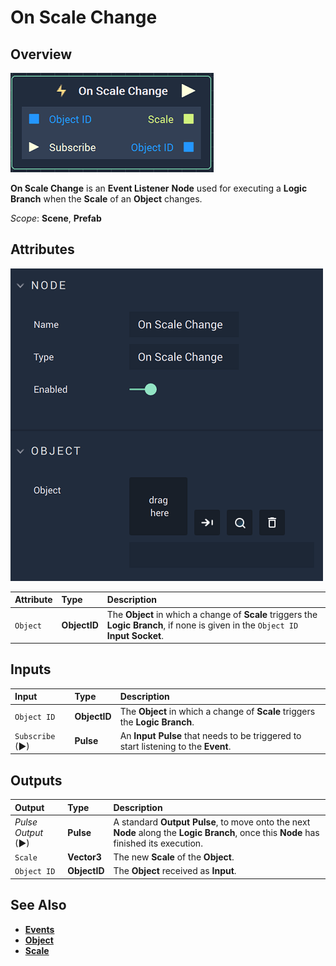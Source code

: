 # On Scale Change

## Overview

![The On Scale Change Node.](../../../.gitbook/assets/onscalechangenode.png)

**On Scale Change** is an **Event Listener** **Node** used for executing a **Logic Branch** when the **Scale** of an **Object** changes.

*Scope*: **Scene**, **Prefab**

## Attributes

![The On Scale Change Node Attributes.](../../../.gitbook/assets/onscalechangeattributes.png)

| Attribute | Type | Description |
| :--- | :--- | :--- |
| `Object` | **ObjectID** | The **Object** in which a change of **Scale** triggers the **Logic Branch**, if none is given in the `Object ID` **Input Socket**. |

## Inputs

| Input | Type | Description |
| :--- | :--- | :--- |
| `Object ID` | **ObjectID** | The **Object** in which a change of **Scale** triggers the **Logic Branch**. |
| `Subscribe` (►)|**Pulse** | An **Input Pulse** that needs to be triggered to start listening to the **Event**. |

## Outputs

| Output | Type | Description |
| :--- | :--- | :--- |
| _Pulse Output_ \(►\) | **Pulse** | A standard **Output Pulse**, to move onto the next **Node** along the **Logic Branch**, once this **Node** has finished its execution. |
| `Scale` | **Vector3** | The new **Scale** of the **Object**. |
| `Object ID` | **ObjectID** | The **Object** received as **Input**. |

## See Also

* [**Events**](../)
* [**Object**](./)
* [**Scale**](../../../objects-and-types/attributes/common-attributes/transformation.md#scale)

